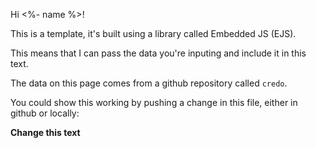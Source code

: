 Hi <%- name %>!

This is a template, it's built using a library called Embedded JS (EJS).

This means that I can pass the data you're inputing and include it in this text.

The data on this page comes from a github repository called `credo`.

You could show this working by pushing a change in this file, either in github or locally:


__Change this text__


